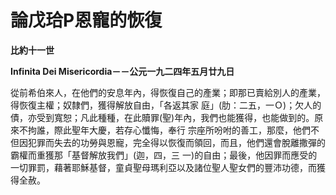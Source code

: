 # 論戊珨P恩寵的恢復


**比約十一世**

**Infinita Dei Misericordia－－公元一九二四年五月廿九日**





從前希伯來人，在他們的安息年內，得恢復自己的產業；即那已賣給別人的產業，得恢復主權；奴隸們，獲得解放自由，「各返其家
庭」(肋：二五，一Ｏ)；欠人的債，亦受到寬恕；凡此種種，在此贖罪(聖)年內，我們也能獲得，也能做到的。原來不拘誰，際此聖年大慶，若存心懺悔，奉行
宗座所吩咐的善工，那麼，他們不但因犯罪而失去的功勞與恩寵，完全得以恢復而領回，而且，他們還會脫離撒彈的霸權而重獲那「基督解放我們」(迦，四，三
一)的自由；最後，他因罪而應受的一切罪罰，藉著耶穌基督，童貞聖母瑪利亞以及諸位聖人聖女們的豐沛功德，而獲得全赦。

